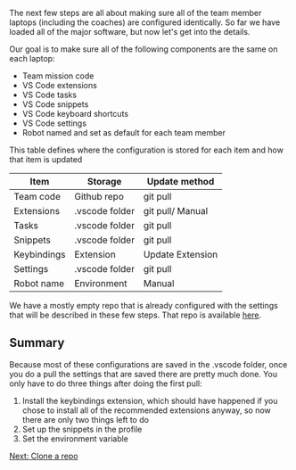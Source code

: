The next few steps are all about making sure all of the team member laptops (including the coaches) are configured identically. So far we have loaded all of the major software, but now let's get into the details.

Our goal is to make sure all of the following components are the same on each laptop:
- Team mission code
- VS Code extensions
- VS Code tasks
- VS Code snippets
- VS Code keyboard shortcuts
- VS Code settings
- Robot named and set as default for each team member

This table defines where the configuration is stored for each item and how that item is updated

| Item          | Storage        | Update method    |
| ------------- | -------------- | ---------------- |
| Team code     | Github repo    | git pull         |
| Extensions    | .vscode folder | git pull/ Manual |
| Tasks         | .vscode folder | git pull         |
| Snippets      | .vscode folder | git pull         |
| Keybindings   | Extension      | Update Extension |
| Settings      | .vscode folder | git pull         |
| Robot name    | Environment    | Manual           |

We have a mostly empty repo that is already configured with the settings that will be described in these few steps. That repo is available [here](https://github.com/MrGibbage/pybricks-fll).

## Summary
Because most of these configurations are saved in the .vscode folder, once you do a pull the settings that are saved there are pretty much done. You only have to do three things after doing the first pull:

1. Install the keybindings extension, which should have happened if you chose to install all of the recommended extensions anyway, so now there are only two things left to do
2. Set up the snippets in the profile
3. Set the environment variable

[Next: Clone a repo](https://github.com/MrGibbage/fll-pybricks-vscode-tutorial/blob/main/clone-push.md)
